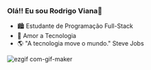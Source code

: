 ### Olá!! Eu sou Rodrigo Viana👋

- 🏙️ Estudante de Programação Full-Stack
- 🤖 Amor a Tecnologia
- 🌎 "A tecnologia move o mundo." Steve Jobs

</span>

![ezgif com-gif-maker](https://user-images.githubusercontent.com/95310379/151089463-371a45e9-49e0-4e76-90fd-72b889422b06.gif)



</span>


        
        
        
        
        


